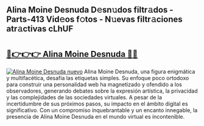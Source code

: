 ## Alina Moine Desnuda D𝚎sn𝚞dos filtr𝚊dos - Parts-413 Vid𝚎os f𝚘tos - N𝚞evas filtr𝚊ciones atr𝚊ctivas cLhUF

# <h2><a href="http://mb6l88.tromn.icu/?c=Alina+Moine+Desnuda">🔗👉👉👉 Alina Moine Desnuda 🔗🔗</a></h2>

[![Alina Moine Desnuda nuevo](https://i.imgur.com/pEAQMta.gif)](http://mb6l88.tromn.icu/?c=Alina+Moine+Desnuda)
Alina Moine Desnuda, una figura enigmática y multifacética, desafía las etiquetas simples. Su enfoque poco ortodoxo para construir una personalidad web ha magnetizado y ofendido a los observadores, generando debates sobre la expresión artística, la privacidad y las complejidades de las sociedades virtuales. A pesar de la incertidumbre de sus próximos pasos, su impacto en el ámbito digital es significativo. Con un compromiso inquebrantable y un encanto innegable, la presencia de Alina Moine Desnuda en el mundo virtual es incontenible.
